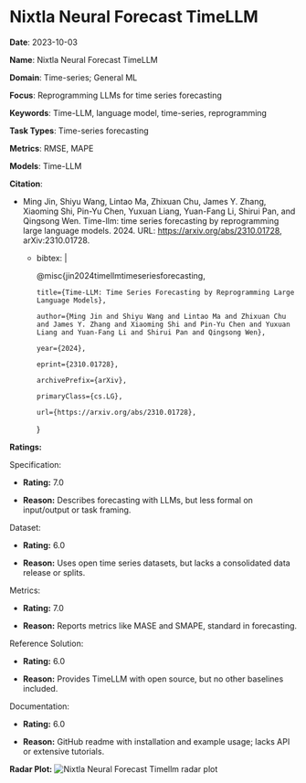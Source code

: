 # Nixtla Neural Forecast TimeLLM


**Date**: 2023-10-03


**Name**: Nixtla Neural Forecast TimeLLM


**Domain**: Time-series; General ML


**Focus**: Reprogramming LLMs for time series forecasting


**Keywords**: Time-LLM, language model, time-series, reprogramming


**Task Types**: Time-series forecasting


**Metrics**: RMSE, MAPE


**Models**: Time-LLM


**Citation**:


- Ming Jin, Shiyu Wang, Lintao Ma, Zhixuan Chu, James Y. Zhang, Xiaoming Shi, Pin-Yu Chen, Yuxuan Liang, Yuan-Fang Li, Shirui Pan, and Qingsong Wen. Time-llm: time series forecasting by reprogramming large language models. 2024. URL: https://arxiv.org/abs/2310.01728, arXiv:2310.01728.

  - bibtex: |

      @misc{jin2024timellmtimeseriesforecasting,

        title={Time-LLM: Time Series Forecasting by Reprogramming Large Language Models}, 

        author={Ming Jin and Shiyu Wang and Lintao Ma and Zhixuan Chu and James Y. Zhang and Xiaoming Shi and Pin-Yu Chen and Yuxuan Liang and Yuan-Fang Li and Shirui Pan and Qingsong Wen},

        year={2024},

        eprint={2310.01728},

        archivePrefix={arXiv},

        primaryClass={cs.LG},

        url={https://arxiv.org/abs/2310.01728}, 

      }



**Ratings:**


Specification:


  - **Rating:** 7.0


  - **Reason:** Describes forecasting with LLMs, but less formal on input/output or task framing. 


Dataset:


  - **Rating:** 6.0


  - **Reason:** Uses open time series datasets, but lacks a consolidated data release or splits. 


Metrics:


  - **Rating:** 7.0


  - **Reason:** Reports metrics like MASE and SMAPE, standard in forecasting. 


Reference Solution:


  - **Rating:** 6.0


  - **Reason:** Provides TimeLLM with open source, but no other baselines included. 


Documentation:


  - **Rating:** 6.0


  - **Reason:** GitHub readme with installation and example usage; lacks API or extensive tutorials. 


**Radar Plot:**
 ![Nixtla Neural Forecast Timellm radar plot](../../tex/images/nixtla_neural_forecast_timellm_radar.png)